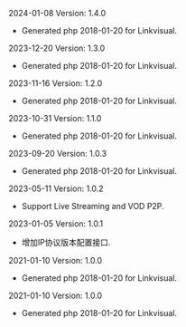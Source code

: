 2024-01-08 Version: 1.4.0
- Generated php 2018-01-20 for Linkvisual.

2023-12-20 Version: 1.3.0
- Generated php 2018-01-20 for Linkvisual.

2023-11-16 Version: 1.2.0
- Generated php 2018-01-20 for Linkvisual.

2023-10-31 Version: 1.1.0
- Generated php 2018-01-20 for Linkvisual.

2023-09-20 Version: 1.0.3
- Generated php 2018-01-20 for Linkvisual.

2023-05-11 Version: 1.0.2
- Support Live Streaming and VOD P2P.

2023-01-05 Version: 1.0.1
- 增加IP协议版本配置接口.

2021-01-10 Version: 1.0.0
- Generated php 2018-01-20 for Linkvisual.

2021-01-10 Version: 1.0.0
- Generated php 2018-01-20 for Linkvisual.

